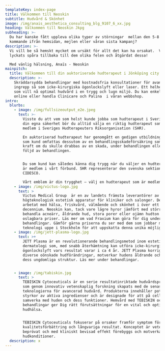 ```yaml
---
templateKey: index-page
title: Välkommen till Neoskin
subtitle: Hudvård & Skönhet
image: /img/anais_aesthetica_consulting_blg_9107_6_xx.jpg
heading: Välkommen till Neoskin Jkpg
subheading: >-
  Du har kanske fått uppleva olika typer av störningar  mellan den 5-8 Juni
  kommande ifrån hemsidan, mejlen eller våran sista kampanj?
description: >-
  Vi vill be så hemskt mycket om ursäkt för allt det kan ha orsakat.  Vi har nu
  lyckats spåra tillbaka till dem olika felen och åtgärdat dessa! 

  Med vänlig hälsning, Anaïs - Neoskin
mainpitch:
  title: Välkommen till din auktoriserade hudterapeut i Jönköping city
  description: >-
    Skräddarsydda behandlingar med kostnadsfria konsultationer för avancerade
    ingrepp så som icke-kirurgiska ögonlockslyft eller laser. Ett helhetskoncept
    som vill nå optimal hudvård i en trygg och lugn miljö. Du kan enkelt boka
    online eller handla Clinicare och Palina  i våran webbshop. 
intro:
  blurbs:
    - image: /img/fullsizeoutput_e2e.jpeg
      text: >-
        Visste du att vem som helst kunde jobba som hudterapeut i Sverige? För
        din egna säkerhet bör du alltid välja en riktig hudterapeut som är
        medlem i Sveriges Hudterapeuters Riksorganisation (SHR).

        En auktoriserad hudterapeut har genomgått en gedigen utbildning och du
        som kund omfattas dessutom av en behandlingsskadeförsäkring som träder i
        kraft om du skulle drabbas av en skada, under behandlingen eller till
        följd av behandlingen.


        Du som kund kan således känna dig trygg när du väljer en hudterapeut som
        är medlem i vårt förbund. SHR representerar den svenska sektionen i
        CIDESCO.  

        Vårt emblem är din trygghet – välj en hudterapeut som är medlem i SHR.
    - image: /img/victus-logo.jpg
      text: >
        Victus Medical Group  är en av landets främsta leverantörer av
        högteknologisk estetisk apparatur för kliniker och salonger. De har
        arbetat med hälsa, friskvård, välmående och skönhet i över ett
        decennium. Neoskin kan, tack vare lägre hyror jämfört med större städer
        behandla acneärr, åldrande hud, stora porer eller ojämn hudton till helt
        oslagbara priser. Läs mer om vad Fraxium kan göra för dig under
        behandlingar. Gämför gärna priserna du ser med dem som jobbar med samma
        teknologi uppe i Stockholm för att uppskatta denna unika möjlighet !
    - image: /img/jett-plasma-logo.jpg
      text: >+
        JETT Plasma är en revolutionerande behandlingsmetod inom estetisk
        dermatologi som, med snabb återhämtning kan utföra icke-kirurgiska
        ögonlockslyft vars resultat varar i ca 4 år. JETT Plasma korrigerar även
        diverse oönskade hudförändringar, motverkar hudens åldrande och bevarar
        dess ungdomliga struktur. Läs mer under behandlingar.


    - image: /img/tabiskin.jpg
      text: >
        TEBISKIN Cytoceuticals är en serie resultatinriktade hudvårdsprodukter
        som genom innovativ vetenskaplig forskning skapats med de senaste
        teknologierna för avancerad hudvård. Produkterna innehåller potenta
        styrkor av aktiva ingredienser och är designade för att på cellnivå
        samverka med huden och dess funktioner. Hemvård med TEBISKIN och dess
        behandlingar ger Dig rätt förutsättningar för en vital och optimal
        hudhälsa.


        TEBISKIN Cytoceuticals fokuserar på orsaker framför symptom för
        kvalitetsförbättring och långvariga resultat. Konceptet är vetenskapligt
        beprövat och med kliniskt bevisad effekt förebyggs och motverkas olika
        hudkonditioner.
  description: x
---
```

